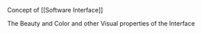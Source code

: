 Concept of [[Software Interface]]

The Beauty and Color and other Visual properties of the Interface